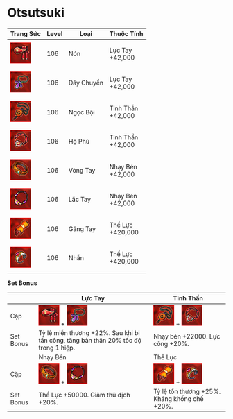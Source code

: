 # Otsutsuki

| Trang Sức                                    | Level | Loại       | Thuộc Tính                  |
| -------------------------------------------- | ----- | ---------- | --------------------------- |
| ![](<../../.gitbook/assets/image (542).png>) | 106   | Nón        | <p>Lực Tay<br>+42,000</p>   |
| ![](<../../.gitbook/assets/image (195).png>) | 106   | Dây Chuyền | <p>Lực Tay<br>+42,000</p>   |
| ![](<../../.gitbook/assets/image (609).png>) | 106   | Ngọc Bội   | <p>Tinh Thần<br>+42,000</p> |
| ![](<../../.gitbook/assets/image (578).png>) | 106   | Hộ Phù     | <p>Tinh Thần<br>+42,000</p> |
| ![](<../../.gitbook/assets/image (564).png>) | 106   | Vòng Tay   | <p>Nhạy Bén<br>+42,000</p>  |
| ![](<../../.gitbook/assets/image (739).png>) | 106   | Lắc Tay    | <p>Nhạy Bén<br>+42,000</p>  |
| ![](<../../.gitbook/assets/image (216).png>) | 106   | Găng Tay   | <p>Thể Lực<br>+420,000</p>  |
| ![](<../../.gitbook/assets/image (772).png>) | 106   | Nhẫn       | <p>Thể Lực<br>+420,000</p>  |

&#x20;

**Set Bonus**

|           | Lực Tay                                                                                     | Tinh Thần                                                                                   |
| --------- | ------------------------------------------------------------------------------------------- | ------------------------------------------------------------------------------------------- |
| Cặp       | ![](<../../.gitbook/assets/image (542).png>) + ![](<../../.gitbook/assets/image (195).png>) | ![](<../../.gitbook/assets/image (609).png>) + ![](<../../.gitbook/assets/image (578).png>) |
| Set Bonus | Tỷ lệ miễn thương +22%. Sau khi bị tấn công, tăng bản thân 20% tốc độ trong 1 hiệp.         | Nhạy bén +22000. Lực công +20%.                                                             |
|           | Nhạy Bén                                                                                    | Thể Lực                                                                                     |
| Cặp       | ![](<../../.gitbook/assets/image (564).png>) + ![](<../../.gitbook/assets/image (739).png>) | ![](<../../.gitbook/assets/image (216).png>) + ![](<../../.gitbook/assets/image (772).png>) |
| Set Bonus | Thể Lực +50000. Giảm thủ địch +20%.                                                         | Tỷ lệ tổn thương +25%. Kháng khống chế +20%.                                                |
